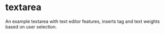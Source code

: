 textarea
========

An example textarea with text editor features, inserts tag and text weights based on user selection. 
 

